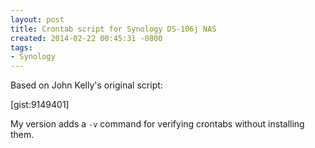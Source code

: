 ```yaml
---
layout: post
title: Crontab script for Synology DS-106j NAS
created: 2014-02-22 00:45:31 -0800
tags:
- Synology
---
```

Based on John Kelly's original script:

[gist:9149401]

My version adds a `-v` command for verifying crontabs without installing them.

